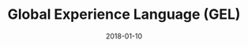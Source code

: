 ---
date: 2018-01-10
title: Global Experience Language (GEL)
company: BBC
link: http://www.bbc.co.uk/gel/
image: ./images/gel.jpg
description: GEL is the BBC's shared design framework which enables us to create consistent and delightful user experiences across all of our Digital Services.

---